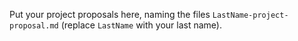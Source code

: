 Put your project proposals here, naming the files `LastName-project-proposal.md` (replace `LastName` with your last name).